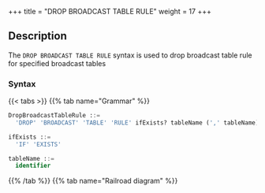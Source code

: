 +++
title = "DROP BROADCAST TABLE RULE"
weight = 17
+++

## Description

The `DROP BROADCAST TABLE RULE` syntax is used to drop broadcast table rule for specified broadcast tables

### Syntax

{{< tabs >}}
{{% tab name="Grammar" %}}
```sql
DropBroadcastTableRule ::=
  'DROP' 'BROADCAST' 'TABLE' 'RULE' ifExists? tableName (',' tableName)* 

ifExists ::=
  'IF' 'EXISTS'

tableName ::=
  identifier
```
{{% /tab %}}
{{% tab name="Railroad diagram" %}}
<iframe frameborder="0" name="diagram" id="diagram" width="100%" height="100%"></iframe>
{{% /tab %}}
{{< /tabs >}}

### Supplement

- `tableName` can use the table of existing broadcast rules;
- `ifExists` clause is used for avoid `Broadcast rule not exists` error.

### Example

- Drop broadcast table rule for specified broadcast table

```sql
DROP BROADCAST TABLE RULE t_province, t_city;
```

- Drop broadcast table rule with `ifExists` clause

```
DROP BROADCAST TABLE RULE IF EXISTS t_province, t_city;
```

### Reserved word

`DROP`, `BROADCAST`, `TABLE`, `RULE`

### Related links

- [Reserved word](/en/user-manual/shardingsphere-proxy/distsql/syntax/reserved-word/)
